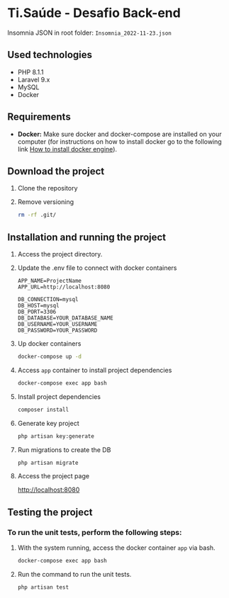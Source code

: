 # Ti.Saúde - Desafio Back-end

Insomnia JSON in root folder:
`Insomnia_2022-11-23.json`

## Used technologies
- PHP 8.1.1
- Laravel 9.x
- MySQL
- Docker

## Requirements

- **Docker:** Make sure docker and docker-compose are installed on your computer (for instructions on how to install docker go to the following link [How to install docker engine](https://docs.docker.com/engine/install/)).


## Download the project

1. Clone the repository

2. Remove versioning
    ```sh
    rm -rf .git/
    ```

## Installation and running the project

1. Access the project directory.

2. Update the .env file to connect with docker containers
    ```dosini
    APP_NAME=ProjectName
    APP_URL=http://localhost:8080
    
    DB_CONNECTION=mysql
    DB_HOST=mysql
    DB_PORT=3306
    DB_DATABASE=YOUR_DATABASE_NAME
    DB_USERNAME=YOUR_USERNAME
    DB_PASSWORD=YOUR_PASSWORD
    ```

3. Up docker containers
    ```sh
    docker-compose up -d
    ```

4. Access `app` container to install project dependencies
    ```sh
    docker-compose exec app bash
    ```

5. Install project dependencies
    ```sh
    composer install
    ```

6. Generate key project
    ```sh
    php artisan key:generate
    ```

7. Run migrations to create the DB
    ```sh
    php artisan migrate
    ```

8. Access the project page

   [http://localhost:8080](http://localhost:8080)

## Testing the project

### To run the unit tests, perform the following steps:

1. With the system running, access the docker container `app` via bash.
    ```sh
    docker-compose exec app bash
    ```

2. Run the command to run the unit tests.
    ```sh
    php artisan test
    ```